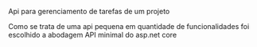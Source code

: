 Api para gerenciamento de tarefas de um projeto

Como se trata de uma api pequena em quantidade de funcionalidades foi escolhido a abodagem API minimal do asp.net core
